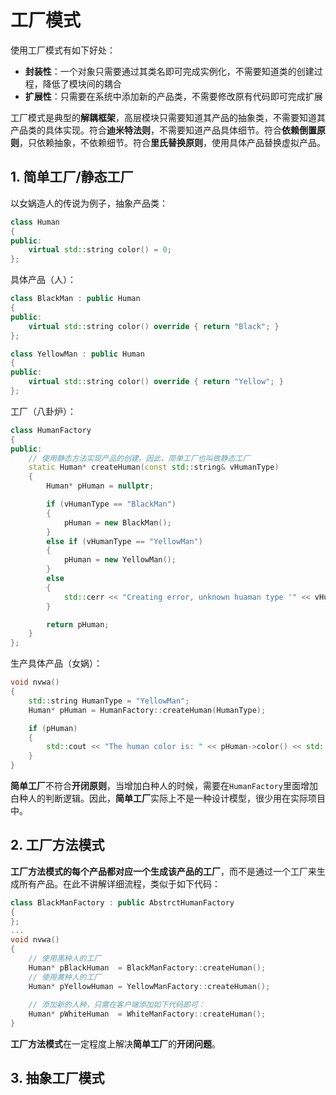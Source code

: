 # 工厂模式
使用工厂模式有如下好处：
* **封装性**：一个对象只需要通过其类名即可完成实例化，不需要知道类的创建过程，降低了模块间的耦合
* **扩展性**：只需要在系统中添加新的产品类，不需要修改原有代码即可完成扩展

工厂模式是典型的**解耦框架**，高层模块只需要知道其产品的抽象类，不需要知道其产品类的具体实现。符合**迪米特法则**，不需要知道产品具体细节。符合**依赖倒置原则**，只依赖抽象，不依赖细节。符合**里氏替换原则**，使用具体产品替换虚拟产品。

## 1. 简单工厂/静态工厂
以女娲造人的传说为例子，抽象产品类：
```C++
class Human
{
public:
	virtual std::string color() = 0;
};
```
具体产品（人）：
```C++
class BlackMan : public Human 
{
public:
	virtual std::string color() override { return "Black"; }
};

class YellowMan : public Human
{
public:
	virtual std::string color() override { return "Yellow"; }
};
```
工厂（八卦炉）：
```C++
class HumanFactory
{
public:
	// 使用静态方法实现产品的创建。因此，简单工厂也叫做静态工厂
	static Human* createHuman(const std::string& vHumanType)
	{
		Human* pHuman = nullptr;

		if (vHumanType == "BlackMan")
		{
			pHuman = new BlackMan();
		}
		else if (vHumanType == "YellowMan")
		{
			pHuman = new YellowMan();
		}
		else
		{
			std::cerr << "Creating error, unknown huaman type '" << vHumanType <<"'" << std::endl;
		}

		return pHuman;
	}
};
```
生产具体产品（女娲）：
```C++
void nvwa()
{
	std::string HumanType = "YellowMan";
	Human* pHuman = HumanFactory::createHuman(HumanType);

	if (pHuman)
	{
		std::cout << "The human color is: " << pHuman->color() << std::endl;
	}
}
```
**简单工厂**不符合**开闭原则**，当增加白种人的时候，需要在`HumanFactory`里面增加白种人的判断逻辑。因此，**简单工厂**实际上不是一种设计模型，很少用在实际项目中。

## 2. 工厂方法模式
**工厂方法模式的每个产品都对应一个生成该产品的工厂**，而不是通过一个工厂来生成所有产品。在此不讲解详细流程，类似于如下代码：
```C++
class BlackManFactory : public AbstrctHumanFactory
{
};
...
void nvwa()
{
	// 使用黑种人的工厂
	Human* pBlackHuman  = BlackManFactory::createHuman();
	// 使用黄种人的工厂
	Human* pYellowHuman = YellowManFactory::createHuman();
	
	// 添加新的人种，只需在客户端添加如下代码即可：
	Human* pWhiteHuman  = WhiteManFactory::createHuman();
}
```
**工厂方法模式**在一定程度上解决**简单工厂**的**开闭问题**。

## 3. 抽象工厂模式

